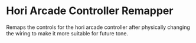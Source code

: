 # Hori Arcade Controller Remapper
 Remaps the controls for the hori arcade controller after physically changing the wiring to make it more suitable for future tone.
